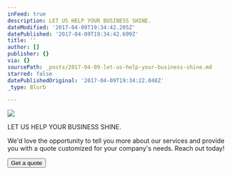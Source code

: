 ```yaml
---
inFeed: true
description: LET US HELP YOUR BUSINESS SHINE.
dateModified: '2017-04-09T19:34:42.205Z'
datePublished: '2017-04-09T19:34:42.699Z'
title: ''
author: []
publisher: {}
via: {}
sourcePath: _posts/2017-04-09-let-us-help-your-business-shine.md
starred: false
datePublishedOriginal: '2017-04-09T19:34:22.048Z'
_type: Blurb

---
```

![](https://the-grid-user-content.s3-us-west-2.amazonaws.com/ca6dc8e2-78a4-4b61-927e-c53aa2da9938.jpg)

LET US HELP YOUR BUSINESS SHINE.

We'd love the opportunity to tell you more about our services and provide you with a quote customized for your company's needs. Reach out today!

<button data-role="cta" style="">Get a quote</button>